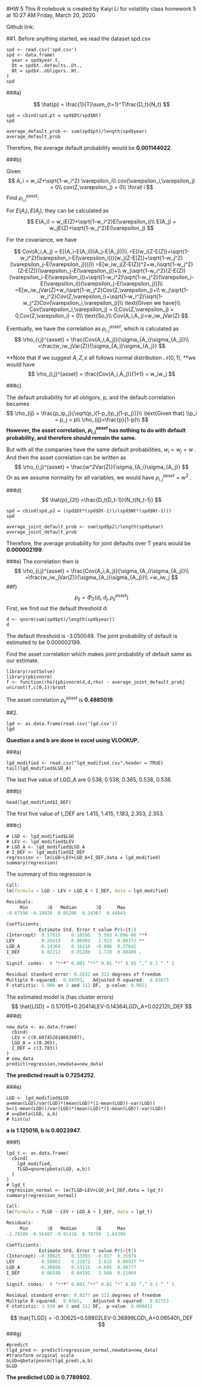 #HW 5
This R notebook is created by Kaiyi Li for volatility class homework 5 at 10:27 AM Friday, March 20, 2020. 

Github link: 

##1. 
Before anything started, we read the dataset spd.csv
```{r}
spd <- read.csv('spd.csv')
spd <- data.frame(
  year = spd$year.t,
  Dt = spd$X..defaults..Dt.,
  Nt = spd$X..obligors..Nt.
)
spd
```

###a) 

$$
\hat{p} = \frac{1}{T}\sum_{t=1}^T\frac{D_t}{N_t}
$$
```{r}
spd = cbind(spd,pt = spd$Dt/spd$Nt)
spd
```

```{r}
average_default_prob <- sum(spd$pt)/length(spd$year)
average_default_prob
```

Therefore, the average default probability would be **0.001144022**.

###b) 

Given
$$
A_i = w_iZ+\sqrt{1-w_i^2} \varepsilon_i\\
cov(\varepsilon_i,\varepsilon_j) = 0\\
cov(Z,\varepsilon_j) = 0\\
\forall i
$$
Find $\rho_{i,j}^{asset}$:

For $E(A_i),E(A_j)$, they can be calculated as 
$$
E(A_i) = w_iE(Z)+\sqrt{1-w_i^2}E(\varepsilon_i)\\
E(A_j) = w_jE(Z)+\sqrt{1-w_j^2}E(\varepsilon_j)
$$

For the covariance, we have 

$$
Cov(A_i,A_j) = E[(A_i-E(A_i))(A_j-E(A_j))]\\
=E[(w_i(Z-E(Z))+\sqrt{1-w_i^2}(\varepsilon_i-E(\varepsilon_i)))(w_j(Z-E(Z))+\sqrt{1-w_j^2}(\varepsilon_j-E(\varepsilon_j)))]\\
=E[w_iw_j(Z-E(Z))^2+w_i\sqrt{1-w_j^2}(Z-E(Z))(\varepsilon_j-E(\varepsilon_j))+\\
w_j\sqrt{1-w_i^2}(Z-E(Z))(\varepsilon_i-E(\varepsilon_i))+\sqrt{1-w_i^2}\sqrt{1-w_j^2}(\varepsilon_i-E(\varepsilon_i))(\varepsilon_j-E(\varepsilon_j))]\\
=E[w_iw_jVar(Z)+w_i\sqrt{1-w_j^2}Cov(Z,\varepsilon_j)+\\
w_j\sqrt{1-w_i^2}Cov(Z,\varepsilon_i)+\sqrt{1-w_i^2}\sqrt{1-w_j^2}Cov(\varepsilon_i,\varepsilon_j)]\\
\text{Given we have}\\
Cov(\varepsilon_i,\varepsilon_j) = 0,Cov(Z,\varepsilon_j) = 0,Cov(Z,\varepsilon_i) = 0\\
\text{So,}\\
Cov(A_i,A_j)=w_iw_jVar(Z)
$$



Eventually, we have the correlation as $\rho_{i,j}^{asset}$, which is calculated as 
$$
\rho_{i,j}^{asset} = \frac{Cov(A_i,A_j)}{\sigma_{A_i}\sigma_{A_j}}\\
=\frac{w_iw_jVar(Z)}{\sigma_{A_i}\sigma_{A_j}}
$$

**Note that if we suggest $A,Z,\varepsilon$ all follows normal distribution $\mathcal{N}(0,1)$, **we would have 
$$
\rho_{i,j}^{asset} = \frac{Cov(A_i,A_j)}{1*1} = w_iw_j
$$


###c) 

The default probability for all obligors, p, and the default correlation becames 
$$
\rho_{ij} = \frac{p_ip_j}{\sqrt{p_i(1-p_i)p_j(1-p_j)}}\\
\text{Given that} \\p_i = p_j = p\\
\rho_{ij}=\frac{p}{1-p}\\
$$
**However, the asset correlation, $\rho_{i,j}^{asset}$ has nothing to do with default probability, and therefore should remain the same.** 

But with all the companies have the same default probabilities, $w_i = w_j = w$ . And then the asset correlation can be written as 
$$
\rho_{i,j}^{asset} = \frac{w^2Var(Z)}{\sigma_{A_i}\sigma_{A_j}}
$$
Or as we assume normality for all variables, we would have $\rho_{i,j}^{asset} = w^2$ .

###d) 
$$
\hat{p}_{2t} =\frac{D_t(D_t-1)}{N_t(N_t-1)}
$$
```{r}
spd = cbind(spd,p2 = (spd$Dt*(spd$Dt-1))/(spd$Nt*(spd$Nt-1)))
spd
```

```{r}
average_joint_default_prob <- sum(spd$p2)/length(spd$year)
average_joint_default_prob
```
Therefore, the average probability for joint defaults over T years would be **0.000002199**.

###e)
The correlation then is 
$$
\rho_{i,j}^{asset} = \frac{Cov(A_i,A_j)}{\sigma_{A_i}\sigma_{A_j}}\\
=\frac{w_iw_jVar(Z)}{\sigma_{A_i}\sigma_{A_j}}\\
=w_iw_j
$$
##f) 
$$
p_{ij} = \Phi_2(d_i,d_j,\rho_{ij}^{asset})
$$
First, we find out the default threshold d:
```{r}
d <- qnorm(sum(spd$pt)/length(spd$year))
d
```
The default threshold is -3.050049.
The joint probability of default is estimated to be 0.000002199. 

Find the asset correlation which makes joint probability of default same as our estimate.
```{r}
library(rootSolve)
library(pbivnorm)
f <- function(rho){pbivnorm(d,d,rho) - average_joint_default_prob}
uniroot(f,c(0,1))$root
```
The asset correlation $\rho_{ij}^{asset}$ is **0.4885019**.

##2.
```{r}
lgd <- as.data.frame(read.csv('lgd.csv'))
lgd
```
**Question a and b are done in excel using VLOOKUP.**

###a)
```{r}
lgd_modified <- read.csv("lgd_modified.csv",header = TRUE)
tail(lgd_modified$LGD_A)
```
The last five value of LGD_A are 0.538, 0.538, 0.365, 0.538, 0.538.

###b)
```{r}
head(lgd_modified$I_DEF)
```
The first five value of I_DEF are 1.415, 1.415, 1.183, 2.353, 2.353.

###c)
```{r}
# LGD <- lgd_modified$LGD
# LEV <- lgd_modified$LEV
# LGD_A <- lgd_modified$LGD_A
# I_DEF <- lgd_modified$I_DEF
regression <- lm(LGD~LEV+LGD_A+I_DEF,data = lgd_modified)
summary(regression)
```
The summary of this regression is 

```R
Call:
lm(formula = LGD ~ LEV + LGD_A + I_DEF, data = lgd_modified)

Residuals:
     Min       1Q   Median       3Q      Max 
-0.67598 -0.19928  0.05206  0.24367  0.44643 

Coefficients:
            Estimate Std. Error t value Pr(>|t|)    
(Intercept)  0.57015    0.10195   5.593 4.89e-08 ***
LEV          0.20414    0.06983   2.923  0.00372 ** 
LGD_A       -0.14364    0.16216  -0.886  0.37642    
I_DEF        0.02212    0.01280   1.729  0.08480 .  
---
Signif. codes:  0 ‘***’ 0.001 ‘**’ 0.01 ‘*’ 0.05 ‘.’ 0.1 ‘ ’ 1

Residual standard error: 0.2832 on 312 degrees of freedom
Multiple R-squared:  0.04593,	Adjusted R-squared:  0.03675 
F-statistic: 5.006 on 3 and 312 DF,  p-value: 0.0021
```

The estimated model is (has cluster errors)
$$
\hat{LGD} = 0.57015+0.20414LEV-0.14364LGD\_A+0.02212I\_DEF 
$$
###d)
```{r}
new_data <- as.data.frame(
  cbind(
  LEV = c(0.607452818682007),
  LGD_A = c(0.365),
  I_DEF = c(3.783))
)
# new_data
predict(regression,newdata=new_data)
```
**The predicted result is 0.7254252.**

###e)
```{r}
LGD <- lgd_modified$LGD
a=mean(LGD)/var(LGD)*(mean(LGD)*(1-mean(LGD))-var(LGD))
b=(1-mean(LGD))/var(LGD)*(mean(LGD)*(1-mean(LGD))-var(LGD))
# u=pbeta(LGD, a,b)
# hist(u)
```
**a is 1.125016, b is 0.6023947.**

###f)
```{r}
lgd_t <- as.data.frame(
  cbind(
    lgd_modified,
    TLGD=qnorm(pbeta(LGD, a,b))
  )
)
# lgd_t
regression_normal <- lm(TLGD~LEV+LGD_A+I_DEF,data = lgd_t)
summary(regression_normal)
```
```r
Call:
lm(formula = TLGD ~ LEV + LGD_A + I_DEF, data = lgd_t)

Residuals:
     Min       1Q   Median       3Q      Max 
-2.78209 -0.56487 -0.01416  0.70799  1.84399 

Coefficients:
            Estimate Std. Error t value Pr(>|t|)   
(Intercept) -0.30625    0.33393  -0.917  0.35979   
LEV          0.59802    0.22872   2.615  0.00937 **
LGD_A       -0.36898    0.53115  -0.695  0.48777   
I_DEF        0.06540    0.04191   1.560  0.11969   
---
Signif. codes:  0 ‘***’ 0.001 ‘**’ 0.01 ‘*’ 0.05 ‘.’ 0.1 ‘ ’ 1

Residual standard error: 0.9277 on 312 degrees of freedom
Multiple R-squared:  0.0365,	Adjusted R-squared:  0.02723 
F-statistic: 3.939 on 3 and 312 DF,  p-value: 0.008811

```

$$
\hat{TLGD} = -0.30625+0.59802LEV-0.36898LGD\_A+0.06540I\_DEF
$$
###g)
```{r}
#predict
tlgd_pred <- predict(regression_normal,newdata=new_data)
#transform original scale
bLGD=qbeta(pnorm(tlgd_pred),a,b)
bLGD
```
**The predicted LGD is 0.7789802.**

